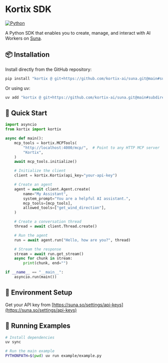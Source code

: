 # Kortix SDK

[![Python](https://img.shields.io/badge/python-3.11+-blue.svg)](https://python.org)

A Python SDK that enables you to create, manage, and interact with AI Workers on [Suna](https://suna.so).

## 📦 Installation

Install directly from the GitHub repository:

```bash
pip install "kortix @ git+https://github.com/kortix-ai/suna.git@main#subdirectory=sdk"
```

Or using uv:

```bash
uv add "kortix @ git+https://github.com/kortix-ai/suna.git@main#subdirectory=sdk"
```

## 🔧 Quick Start

```python
import asyncio
from kortix import kortix

async def main():
    mcp_tools = kortix.MCPTools(
        "http://localhost:4000/mcp/",  # Point to any HTTP MCP server
        "Kortix",
    )
    await mcp_tools.initialize()

    # Initialize the client
    client = kortix.Kortix(api_key="your-api-key")

    # Create an agent
    agent = await client.Agent.create(
        name="My Assistant",
        system_prompt="You are a helpful AI assistant.",
        mcp_tools=[mcp_tools],
        allowed_tools=["get_wind_direction"],
    )

    # Create a conversation thread
    thread = await client.Thread.create()

    # Run the agent
    run = await agent.run("Hello, how are you?", thread)

    # Stream the response
    stream = await run.get_stream()
    async for chunk in stream:
        print(chunk, end="")

if __name__ == "__main__":
    asyncio.run(main())
```

## 🔑 Environment Setup

Get your API key from [https://suna.so/settings/api-keys](https://suna.so/settings/api-keys)

## 🧪 Running Examples

```bash
# Install dependencies
uv sync

# Run the main example
PYTHONPATH=$(pwd) uv run example/example.py
```

